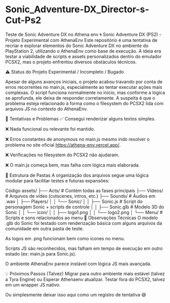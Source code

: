 # Sonic_Adventure-DX_Director-s-Cut-Ps2
Teste de Sonic Adventure DX no Athena env
🌀 Sonic Adventure DX (PS2) - Projeto Experimental com AthenaEnv
Este repositório é uma tentativa de recriar e explorar elementos do Sonic Adventure DX no ambiente do PlayStation 2, utilizando o AthenaEnv como base de execução. A ideia era testar a viabilidade de scripts e assets personalizados dentro do emulador PCSX2, mas o projeto enfrentou diversos obstáculos técnicos.

⚠️ Status do Projeto
Experimental / Incompleto / Bugado

Apesar de alguns avanços iniciais, o projeto acabou travando por conta de erros recorrentes no main.js, especialmente ao tentar executar ações mais complexas. O script funciona normalmente no início, mas conforme a lógica se aprofunda, ele deixa de responder corretamente. A suspeita é que o problema esteja relacionado à forma como o filesystem do PCSX2 lida com arquivos JS no contexto do AthenaEnv.

🧪 Tentativas e Problemas
✅ Consegui renderizar alguns textos simples.

❌ Nada funcional ou relevante foi mantido.

❌ Erros constantes de anonymous no main.js mesmo indo resolver o problema no site oficial https://athena-env.vercel.app/.

❌ Verificações no filesystem do PCSX2 não ajudaram.

❌ O main.js começa bem, mas falha com lógica mais elaborada.

📁 Estrutura de Pastas
A organização dos arquivos segue uma lógica modular para facilitar testes e futuras expansões:

Código
assets/
├── Acts/           # Contém todas as fases principais
├── Vídeos/         # Arquivos de vídeo (cutscenes, intros, etc.)
├── Sounds/         # Áudios em .wav
│   ├── Players/
│   │   └── Sonic/
│   │       ├── Sonic.js       # Script do personagem Sonic + scripts de controle
│   │       ├── Sonic.glb      # Modelo 3D do Sonic
│   │       └── icon/
│   │           ├── logo1.png
│   │           └── logo2.png
│   └── Menu/       # Scripts e sons relacionados ao menu
🧠 Observações Técnicas
O modelo .glb do Sonic foi testado com renderização básica com alguns arquivos da comunidade em outra pasta de teste.

As logos em .png funcionam bem como ícones no menu.

Scripts JS são reconhecidos, mas falham em tempo de execução em outro estado (ex: main.js para Sonic.js).

O ambiente AthenaEnv parece instável com lógica JS mais avançada.

💡 Próximos Passos (Talvez)
Migrar para outro ambiente mais estável (talvez a Tyra Engine) ou Esperar Athenaenv atualizar.
Testar fora do PCSX2, talvez em um wrapper JS nativo.

Ou simplesmente deixar isso aqui como um registro de tentativa 😅
